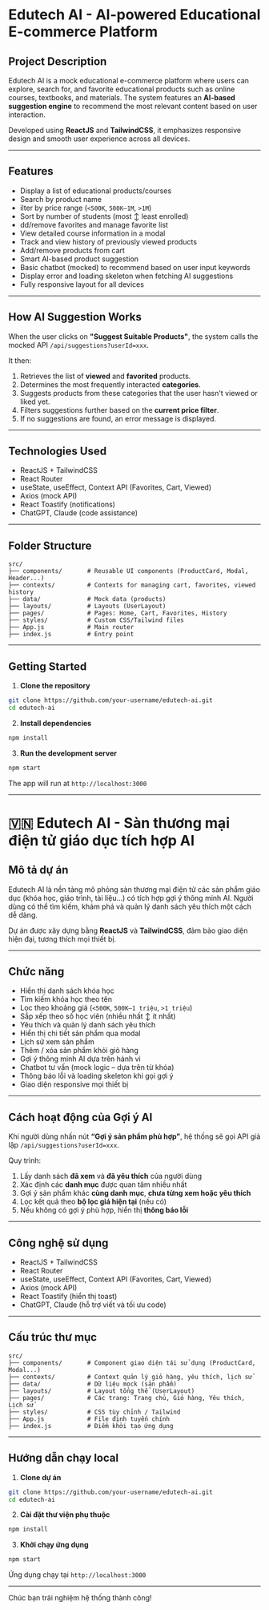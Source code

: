 # Edutech AI - AI-powered Educational E-commerce Platform

## Project Description

Edutech AI is a mock educational e-commerce platform where users can explore, search for, and favorite educational products such as online courses, textbooks, and materials. The system features an **AI-based suggestion engine** to recommend the most relevant content based on user interaction.

Developed using **ReactJS** and **TailwindCSS**, it emphasizes responsive design and smooth user experience across all devices.

---

## Features

* Display a list of educational products/courses
* Search by product name
* ilter by price range (`<500K`, `500K–1M`, `>1M`)
* Sort by number of students (most ↕ least enrolled)
* dd/remove favorites and manage favorite list
* View detailed course information in a modal
* Track and view history of previously viewed products
* Add/remove products from cart
* Smart AI-based product suggestion
* Basic chatbot (mocked) to recommend based on user input keywords
* Display error and loading skeleton when fetching AI suggestions
* Fully responsive layout for all devices

---

## How AI Suggestion Works

When the user clicks on **"Suggest Suitable Products"**, the system calls the mocked API `/api/suggestions?userId=xxx`.

It then:

1. Retrieves the list of **viewed** and **favorited** products.
2. Determines the most frequently interacted **categories**.
3. Suggests products from these categories that the user hasn't viewed or liked yet.
4. Filters suggestions further based on the **current price filter**.
5. If no suggestions are found, an error message is displayed.

---

## Technologies Used

* ReactJS + TailwindCSS
* React Router
* useState, useEffect, Context API (Favorites, Cart, Viewed)
* Axios (mock API)
* React Toastify (notifications)
* ChatGPT, Claude (code assistance)

---

## Folder Structure

```
src/
├── components/       # Reusable UI components (ProductCard, Modal, Header...)
├── contexts/         # Contexts for managing cart, favorites, viewed history
├── data/             # Mock data (products)
├── layouts/          # Layouts (UserLayout)
├── pages/            # Pages: Home, Cart, Favorites, History
├── styles/           # Custom CSS/Tailwind files
├── App.js            # Main router
├── index.js          # Entry point
```

---

## Getting Started

1. **Clone the repository**

```bash
git clone https://github.com/your-username/edutech-ai.git
cd edutech-ai
```
2. **Install dependencies**

```bash
npm install
```
3. **Run the development server**

```bash
npm start
```
The app will run at `http://localhost:3000`

---

# 🇻🇳 Edutech AI - Sàn thương mại điện tử giáo dục tích hợp AI

## Mô tả dự án

Edutech AI là nền tảng mô phỏng sàn thương mại điện tử các sản phẩm giáo dục (khóa học, giáo trình, tài liệu...) có tích hợp gợi ý thông minh AI. Người dùng có thể tìm kiếm, khám phá và quản lý danh sách yêu thích một cách dễ dàng.

Dự án được xây dựng bằng **ReactJS** và **TailwindCSS**, đảm bảo giao diện hiện đại, tương thích mọi thiết bị.

---

## Chức năng

* Hiển thị danh sách khóa học
* Tìm kiếm khóa học theo tên
* Lọc theo khoảng giá (`<500K`, `500K–1 triệu`, `>1 triệu`)
* Sắp xếp theo số học viên (nhiều nhất ↕ ít nhất)
* Yêu thích và quản lý danh sách yêu thích
* Hiển thị chi tiết sản phẩm qua modal
* Lịch sử xem sản phẩm
* Thêm / xóa sản phẩm khỏi giỏ hàng
* Gợi ý thông minh AI dựa trên hành vi
* Chatbot tư vấn (mock logic – dựa trên từ khóa)
* Thông báo lỗi và loading skeleton khi gọi gợi ý
* Giao diện responsive mọi thiết bị

---

## Cách hoạt động của Gợi ý AI

Khi người dùng nhấn nút **“Gợi ý sản phẩm phù hợp”**, hệ thống sẽ gọi API giả lập `/api/suggestions?userId=xxx`.

Quy trình:

1. Lấy danh sách **đã xem** và **đã yêu thích** của người dùng
2. Xác định các **danh mục** được quan tâm nhiều nhất
3. Gợi ý sản phẩm khác **cùng danh mục**, **chưa từng xem hoặc yêu thích**
4. Lọc kết quả theo **bộ lọc giá hiện tại** (nếu có)
5. Nếu không có gợi ý phù hợp, hiển thị **thông báo lỗi**

---

## Công nghệ sử dụng

* ReactJS + TailwindCSS
* React Router
* useState, useEffect, Context API (Favorites, Cart, Viewed)
* Axios (mock API)
* React Toastify (hiển thị toast)
* ChatGPT, Claude (hỗ trợ viết và tối ưu code)

---

## Cấu trúc thư mục

```
src/
├── components/       # Component giao diện tái sử dụng (ProductCard, Modal...)
├── contexts/         # Context quản lý giỏ hàng, yêu thích, lịch sử
├── data/             # Dữ liệu mock (sản phẩm)
├── layouts/          # Layout tổng thể (UserLayout)
├── pages/            # Các trang: Trang chủ, Giỏ hàng, Yêu thích, Lịch sử
├── styles/           # CSS tùy chỉnh / Tailwind
├── App.js            # File định tuyến chính
├── index.js          # Điểm khởi tạo ứng dụng
```

---

## Hướng dẫn chạy local

1. **Clone dự án**

```bash
git clone https://github.com/your-username/edutech-ai.git
cd edutech-ai
```

2. **Cài đặt thư viện phụ thuộc**

```bash
npm install
```

3. **Khởi chạy ứng dụng**

```bash
npm start
```

Ứng dụng chạy tại `http://localhost:3000`

---

Chúc bạn trải nghiệm hệ thống thành công!
